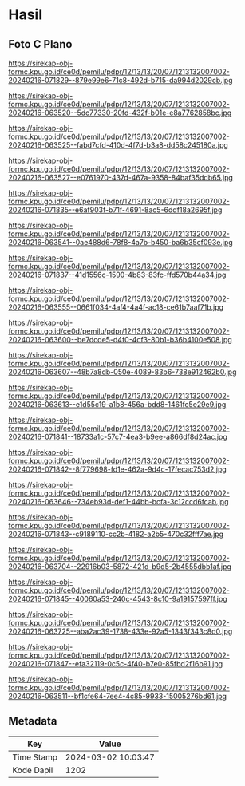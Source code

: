 # Hasil

## Foto C Plano

https://sirekap-obj-formc.kpu.go.id/ce0d/pemilu/pdpr/12/13/13/20/07/1213132007002-20240216-071829--879e99e6-71c8-492d-b715-da994d2029cb.jpg

https://sirekap-obj-formc.kpu.go.id/ce0d/pemilu/pdpr/12/13/13/20/07/1213132007002-20240216-063520--5dc77330-20fd-432f-b01e-e8a7762858bc.jpg

https://sirekap-obj-formc.kpu.go.id/ce0d/pemilu/pdpr/12/13/13/20/07/1213132007002-20240216-063525--fabd7cfd-410d-4f7d-b3a8-dd58c245180a.jpg

https://sirekap-obj-formc.kpu.go.id/ce0d/pemilu/pdpr/12/13/13/20/07/1213132007002-20240216-063527--e0761970-437d-467a-9358-84baf35ddb65.jpg

https://sirekap-obj-formc.kpu.go.id/ce0d/pemilu/pdpr/12/13/13/20/07/1213132007002-20240216-071835--e6af903f-b71f-4691-8ac5-6ddf18a2695f.jpg

https://sirekap-obj-formc.kpu.go.id/ce0d/pemilu/pdpr/12/13/13/20/07/1213132007002-20240216-063541--0ae488d6-78f8-4a7b-b450-ba6b35cf093e.jpg

https://sirekap-obj-formc.kpu.go.id/ce0d/pemilu/pdpr/12/13/13/20/07/1213132007002-20240216-071837--41d1556c-1590-4b83-83fc-ffd570b44a34.jpg

https://sirekap-obj-formc.kpu.go.id/ce0d/pemilu/pdpr/12/13/13/20/07/1213132007002-20240216-063555--0661f034-4af4-4a4f-ac18-ce61b7aaf71b.jpg

https://sirekap-obj-formc.kpu.go.id/ce0d/pemilu/pdpr/12/13/13/20/07/1213132007002-20240216-063600--be7dcde5-d4f0-4cf3-80b1-b36b4100e508.jpg

https://sirekap-obj-formc.kpu.go.id/ce0d/pemilu/pdpr/12/13/13/20/07/1213132007002-20240216-063607--48b7a8db-050e-4089-83b6-738e912462b0.jpg

https://sirekap-obj-formc.kpu.go.id/ce0d/pemilu/pdpr/12/13/13/20/07/1213132007002-20240216-063613--e1d55c19-a1b8-456a-bdd8-1461fc5e29e9.jpg

https://sirekap-obj-formc.kpu.go.id/ce0d/pemilu/pdpr/12/13/13/20/07/1213132007002-20240216-071841--18733a1c-57c7-4ea3-b9ee-a866df8d24ac.jpg

https://sirekap-obj-formc.kpu.go.id/ce0d/pemilu/pdpr/12/13/13/20/07/1213132007002-20240216-071842--8f779698-fd1e-462a-9d4c-17fecac753d2.jpg

https://sirekap-obj-formc.kpu.go.id/ce0d/pemilu/pdpr/12/13/13/20/07/1213132007002-20240216-063646--734eb93d-def1-44bb-bcfa-3c12ccd6fcab.jpg

https://sirekap-obj-formc.kpu.go.id/ce0d/pemilu/pdpr/12/13/13/20/07/1213132007002-20240216-071843--c9189110-cc2b-4182-a2b5-470c32fff7ae.jpg

https://sirekap-obj-formc.kpu.go.id/ce0d/pemilu/pdpr/12/13/13/20/07/1213132007002-20240216-063704--22916b03-5872-421d-b9d5-2b4555dbb1af.jpg

https://sirekap-obj-formc.kpu.go.id/ce0d/pemilu/pdpr/12/13/13/20/07/1213132007002-20240216-071845--40060a53-240c-4543-8c10-9a19157597ff.jpg

https://sirekap-obj-formc.kpu.go.id/ce0d/pemilu/pdpr/12/13/13/20/07/1213132007002-20240216-063725--aba2ac39-1738-433e-92a5-1343f343c8d0.jpg

https://sirekap-obj-formc.kpu.go.id/ce0d/pemilu/pdpr/12/13/13/20/07/1213132007002-20240216-071847--efa32119-0c5c-4f40-b7e0-85fbd2f16b91.jpg

https://sirekap-obj-formc.kpu.go.id/ce0d/pemilu/pdpr/12/13/13/20/07/1213132007002-20240216-063511--bf1cfe64-7ee4-4c85-9933-15005276bd61.jpg


## Metadata

| Key        | Value               |
| ---------- | ------------------- |
| Time Stamp | 2024-03-02 10:03:47 |
| Kode Dapil | 1202                |



